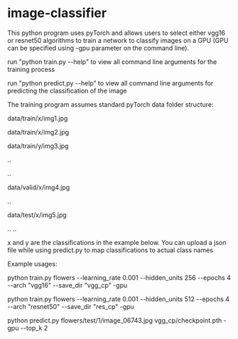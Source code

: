 # image-classifier
This python program uses pyTorch and allows users to select either vgg16 or resnet50 algorithms to train a network to classify images on a GPU (GPU can be specified using -gpu parameter on the command line). 

run "python train.py --help" to view all command line arguments for the training process

run "python predict.py --help" to view all command line arguments for predicting the classification of the image


The training program assumes standard pyTorch data folder structure: 

data/train/x/img1.jpg

data/train/x/img2.jpg

data/train/y/img3.jpg

..

..

data/valid/x/img4.jpg

..

data/test/x/img5.jpg

..
..

x and y are the classifications in the example below. You can upload a json file while using predict.py 
to map classifications to actual class names

Example usages:

 python train.py flowers --learning_rate 0.001 --hidden_units 256 --epochs 4 --arch "vgg16" --save_dir "vgg_cp" -gpu
 
 python train.py flowers --learning_rate 0.001 --hidden_units 512 --epochs 4 --arch "resnet50" --save_dir "res_cp" -gpu
 
 python predict.py flowers/test/1/image_06743.jpg vgg_cp/checkpoint.pth -gpu --top_k 2
 
